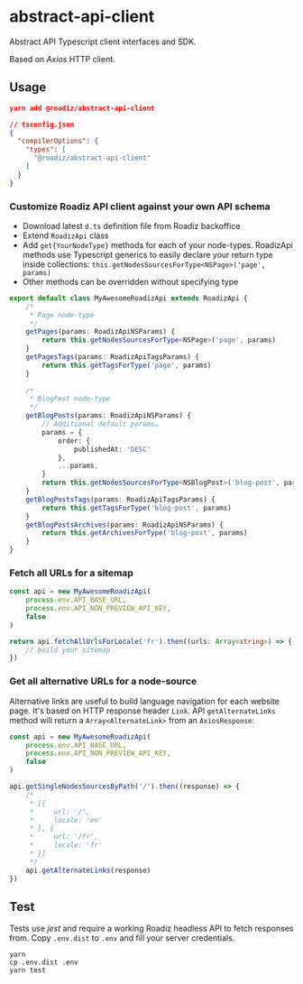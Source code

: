 # abstract-api-client
Abstract API Typescript client interfaces and SDK.

Based on *Axios* HTTP client.

## Usage

```json
yarn add @roadiz/abstract-api-client
```

```json
// tsconfig.json
{
  "compilerOptions": {
    "types": [
      "@roadiz/abstract-api-client"
    ]
  }
}
```

### Customize Roadiz API client against your own API schema

- Download latest `d.ts` definition file from Roadiz backoffice
- Extend `RoadizApi` class
- Add `get{YourNodeType}` methods for each of your node-types. RoadizApi methods use Typescript generics to easily declare
your return type inside collections: `this.getNodesSourcesForType<NSPage>('page', params)` 
- Other methods can be overridden without specifying type

```ts
export default class MyAwesomeRoadizApi extends RoadizApi {
    /*
     * Page node-type
     */
    getPages(params: RoadizApiNSParams) {
        return this.getNodesSourcesForType<NSPage>('page', params)
    }
    getPagesTags(params: RoadizApiTagsParams) {
        return this.getTagsForType('page', params)
    }
    
    /*
     * BlogPost node-type
     */
    getBlogPosts(params: RoadizApiNSParams) {
        // Additional default params…
        params = {
            order: {
                publishedAt: 'DESC'
            },
            ...params,
        }
        return this.getNodesSourcesForType<NSBlogPost>('blog-post', params)
    }
    getBlogPostsTags(params: RoadizApiTagsParams) {
        return this.getTagsForType('blog-post', params)
    }
    getBlogPostsArchives(params: RoadizApiNSParams) {
        return this.getArchivesForType('blog-post', params)
    }
}
```

### Fetch all URLs for a sitemap

```ts
const api = new MyAwesomeRoadizApi(
    process.env.API_BASE_URL, 
    process.env.API_NON_PREVIEW_API_KEY, 
    false
)

return api.fetchAllUrlsForLocale('fr').then((urls: Array<string>) => {
    // build your sitemap
})
```

### Get all alternative URLs for a node-source

Alternative links are useful to build language navigation for each website page. It's based
on HTTP response header `Link`.
API `getAlternateLinks` method will return a `Array<AlternateLink>` from an `AxiosResponse`:

```ts
const api = new MyAwesomeRoadizApi(
    process.env.API_BASE_URL, 
    process.env.API_NON_PREVIEW_API_KEY, 
    false
)

api.getSingleNodesSourcesByPath('/').then((response) => {
    /*
     * [{
     *     url: '/',
     *     locale: 'en'
     * }, {
     *     url: '/fr',
     *     locale: 'fr'
     * }]
     */
    api.getAlternateLinks(response)
})
```

## Test

Tests use *jest* and require a working Roadiz headless API to fetch responses from. Copy `.env.dist` to `.env` 
and fill your server credentials.

```
yarn
cp .env.dist .env
yarn test
```
